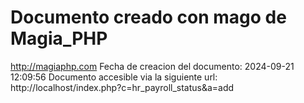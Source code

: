 # Documento creado con mago de Magia_PHP 
http://magiaphp.com 
Fecha de creacion del documento: 2024-09-21 12:09:56 
Documento accesible via la siguiente url:  
http://localhost/index.php?c=hr_payroll_status&a=add 

